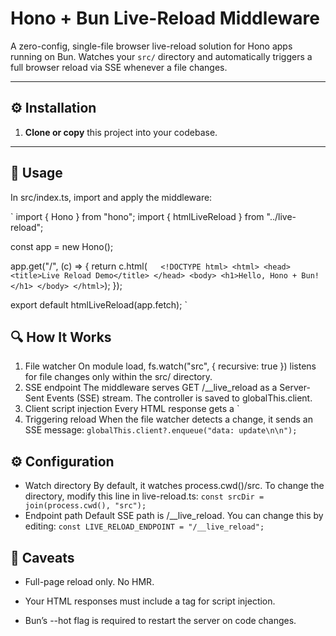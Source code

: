 # Hono + Bun Live-Reload Middleware

A zero-config, single-file browser live-reload solution for Hono apps running on Bun.
Watches your `src/` directory and automatically triggers a full browser reload via SSE whenever a file changes.

---

## ⚙️ Installation

1. **Clone or copy** this project into your codebase.

---

## 🚀 Usage

In src/index.ts, import and apply the middleware:

`
import { Hono } from "hono";
import { htmlLiveReload } from "../live-reload";

const app = new Hono();

app.get("/", (c) => {
return c.html(`  
    <!DOCTYPE html>
    <html>
      <head>
        <title>Live Reload Demo</title>
      </head>
      <body>
        <h1>Hello, Hono + Bun!</h1>
      </body>
    </html>`);
});

export default htmlLiveReload(app.fetch);
`

## 🔍 How It Works

1. File watcher
   On module load, fs.watch("src", { recursive: true }) listens for file changes only within the src/ directory.
2. SSE endpoint
   The middleware serves GET /\_\_live_reload as a Server-Sent Events (SSE) stream. The controller is saved to globalThis.client.
3. Client script injection
   Every HTML response gets a <script> injected before </body>:
   `
   <script>
        new EventSource("/__live_reload")
          .onmessage = () => location.reload();
   </script>
   `
4. Triggering reload
   When the file watcher detects a change, it sends an SSE message:
   `globalThis.client?.enqueue("data: update\n\n");`

## ⚙️ Configuration

- Watch directory
  By default, it watches process.cwd()/src. To change the directory, modify this line in live-reload.ts:
  `const srcDir = join(process.cwd(), "src");`
- Endpoint path
  Default SSE path is /\_\_live_reload. You can change this by editing:
  `const LIVE_RELOAD_ENDPOINT = "/__live_reload";`

## 🚧 Caveats

- Full-page reload only. No HMR.

- Your HTML responses must include a </body> tag for script injection.

- Bun’s --hot flag is required to restart the server on code changes.
